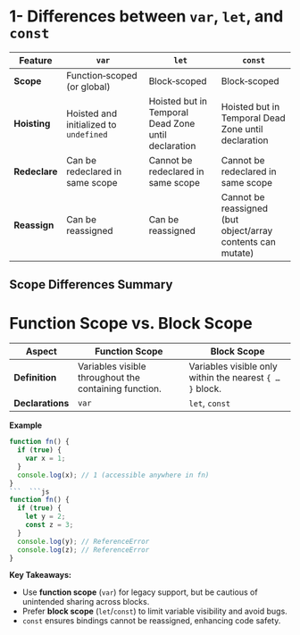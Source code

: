 # 1-  Differences between `var`, `let`, and `const`

| Feature       | `var`                                  | `let`                                               | `const`                                                     |
| ------------- | -------------------------------------- | --------------------------------------------------- | ----------------------------------------------------------- |
| **Scope**     | Function‑scoped (or global)            | Block‑scoped                                        | Block‑scoped                                                |
| **Hoisting**  | Hoisted and initialized to `undefined` | Hoisted but in Temporal Dead Zone until declaration | Hoisted but in Temporal Dead Zone until declaration         |
| **Redeclare** | Can be redeclared in same scope        | Cannot be redeclared in same scope                  | Cannot be redeclared in same scope                          |
| **Reassign**  | Can be reassigned                      | Can be reassigned                                   | Cannot be reassigned (but object/array contents can mutate) |

## Scope Differences Summary

# Function Scope vs. Block Scope

| Aspect         | Function Scope                                 | Block Scope                                            |
| -------------- | ----------------------------------------------- | ------------------------------------------------------ |
| **Definition** | Variables visible throughout the containing function. | Variables visible only within the nearest `{ … }` block. |
| **Declarations**| `var`                                         | `let`, `const`                                         |

 **Example**    

```js
function fn() {
  if (true) {
    var x = 1;
  }
  console.log(x); // 1 (accessible anywhere in fn)
}
```  ```js
function fn() {
  if (true) {
    let y = 2;
    const z = 3;
  }
  console.log(y); // ReferenceError
  console.log(z); // ReferenceError
}
```

**Key Takeaways:**
- Use **function scope** (`var`) for legacy support, but be cautious of unintended sharing across blocks.
- Prefer **block scope** (`let`/`const`) to limit variable visibility and avoid bugs.
- `const` ensures bindings cannot be reassigned, enhancing code safety.